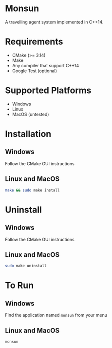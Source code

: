# Monsun
A travelling agent system implemented in C++14.

# Requirements
- CMake (>= 3.14)
- Make
- Any compiler that support C++14
- Google Test (optional)

# Supported Platforms
- Windows
- Linux
- MacOS (untested)

# Installation
## Windows
Follow the CMake GUI instructions

## Linux and MacOS
```sh
make && sudo make install
```

# Uninstall
## Windows
Follow the CMake GUI instructions

## Linux and MacOS
```sh
sudo make uninstall
```

# To Run
## Windows
Find the application named `monsun` from your menu

## Linux and MacOS
```sh
monsun
```
